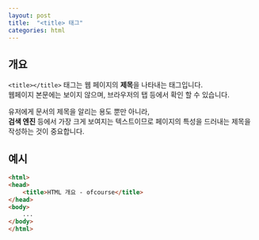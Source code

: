 ```yaml
---
layout: post
title:  "<title> 태그"
categories: html
---
```


## 개요
`<title></title>` 태그는 웹 페이지의 **제목**을 나타내는 태그입니다.  
웹페이지 본문에는 보이지 않으며, 브라우저의 탭 등에서 확인 할 수 있습니다.

유저에게 문서의 제목을 알리는 용도 뿐만 아니라,  
**검색 엔진** 등에서 가장 크게 보여지는 텍스트이므로 페이지의 특성을 드러내는 제목을 작성하는 것이 중요합니다.


## 예시
```html
<html>
<head>
	<title>HTML 개요 - ofcourse</title>
</head>
<body>
	...
</body>
</html>
```
